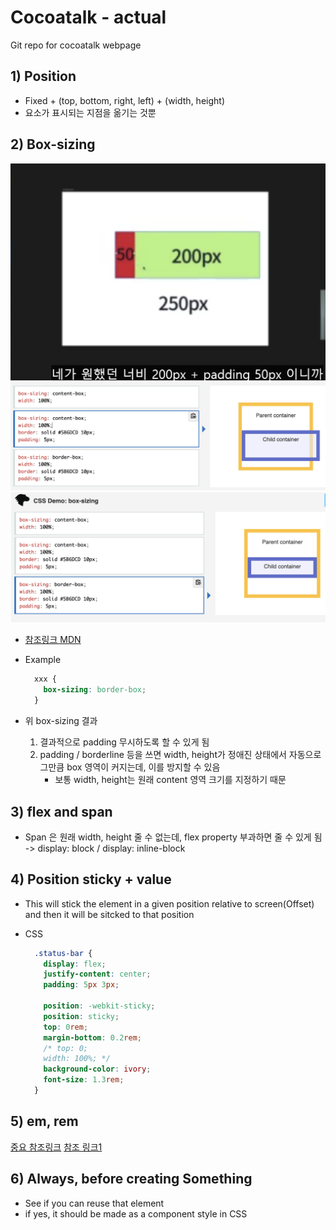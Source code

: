 <link href="md_config/style.css" rel="stylesheet" />

# Cocoatalk - actual

Git repo for cocoatalk webpage

## 1) Position

- Fixed + (top, bottom, right, left) + (width, height)
- 요소가 표시되는 지점을 옮기는 것뿐

## 2) Box-sizing

<img src='images/2021-09-05-20-17-15.png' /> 
<img src='images/2021-09-05-20-21-06.png' />
<img src='images/2021-09-05-20-20-44.png' />

<br>

- [참조링크 MDN](https://developer.mozilla.org/ko/docs/Web/CSS/box-sizing)
- Example

  ```CSS
    xxx {
      box-sizing: border-box;
    }
  ```

- 위 box-sizing 결과
  1. 결과적으로 padding 무시하도록 할 수 있게 됨
  2. padding / borderline 등을 쓰면 width, height가 정애진 상태에서 자동으로 그만큼 box 영역이 커지는데, 이를 방지할 수 있음
     - 보통 width, height는 원래 content 영역 크기를 지정하기 때문

## 3) flex and span

- Span 은 원래 width, height 줄 수 없는데, flex property 부과하면 줄 수 있게 됨  
  -> display: block / display: inline-block

## 4) Position sticky + value

- This will stick the element in a given position relative to screen(Offset) and then it will be sitcked to that position

- CSS

  ```CSS
    .status-bar {
      display: flex;
      justify-content: center;
      padding: 5px 3px;

      position: -webkit-sticky;
      position: sticky;
      top: 0rem;
      margin-bottom: 0.2rem;
      /* top: 0;
      width: 100%; */
      background-color: ivory;
      font-size: 1.3rem;
    }
  ```

## 5) em, rem

[중요 참조링크](https://medium.com/watcha/watcha-%EA%B0%9C%EB%B0%9C-%EC%A7%80%EC%8B%9D-px-em-rem-f569c6e76e66)
[참조 링크1](https://www.codingfactory.net/10748)

## 6) Always, before creating Something

- See if you can reuse that element
- if yes, it should be made as a component style in CSS
